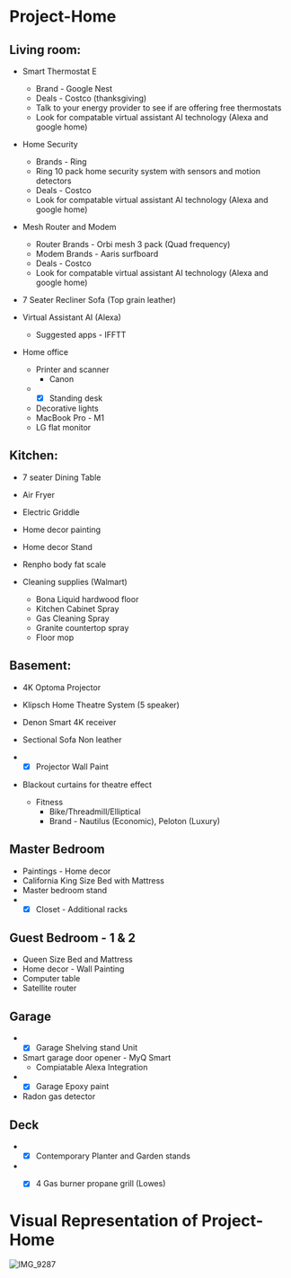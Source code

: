 # Project-Home

## Living room:

* Smart Thermostat E
  * Brand - Google Nest 
  * Deals - Costco (thanksgiving)
  * Talk to your energy provider to see if are offering free thermostats
  * Look for compatable virtual assistant AI technology (Alexa and google home)

* Home Security 
  * Brands - Ring
  * Ring 10 pack home security system with sensors and motion detectors
  * Deals - Costco
  * Look for compatable virtual assistant AI technology (Alexa and google home)


* Mesh Router and Modem
  * Router Brands - Orbi mesh 3 pack (Quad frequency)
  * Modem Brands - Aaris surfboard
  * Deals - Costco  
  * Look for compatable virtual assistant AI technology (Alexa and google home)
 
* 7 Seater Recliner Sofa (Top grain leather)
* Virtual Assistant AI (Alexa)
  * Suggested apps - IFFTT

* Home office
  * Printer and scanner
    * Canon 
  * - [x] Standing desk
  * Decorative lights
  * MacBook Pro - M1
  * LG flat monitor

## Kitchen:

* 7 seater Dining Table

* Air Fryer
* Electric Griddle
* Home decor painting
* Home decor Stand
* Renpho body fat scale

* Cleaning supplies (Walmart)
  * Bona Liquid hardwood floor
  * Kitchen Cabinet Spray
  * Gas Cleaning Spray 
  * Granite countertop spray
  * Floor mop

## Basement:
  * 4K Optoma Projector
  * Klipsch Home Theatre System (5 speaker)
  * Denon Smart 4K receiver
  * Sectional Sofa Non leather
  * - [x] Projector Wall Paint
  * Blackout curtains for theatre effect
  
    * Fitness
      * Bike/Threadmill/Elliptical
      * Brand - Nautilus (Economic), Peloton (Luxury)

## Master Bedroom
  * Paintings - Home decor
  * California King Size Bed with Mattress
  * Master bedroom stand
  * - [x] Closet - Additional racks

## Guest Bedroom - 1 & 2
  * Queen Size Bed and Mattress
  * Home decor - Wall Painting
  * Computer table
  * Satellite router

## Garage
  * - [x] Garage Shelving stand Unit
  * Smart garage door opener - MyQ Smart
    * Compiatable Alexa Integration
  * - [x] Garage Epoxy paint 
  * Radon gas detector

## Deck
  * - [x] Contemporary Planter and Garden stands
  * - [x] 4 Gas burner propane grill (Lowes)
 
 
# Visual Representation of Project-Home

![IMG_9287](https://user-images.githubusercontent.com/28268421/114875825-afe6ea00-9dcb-11eb-9a5c-01a91dca59b6.jpg)
